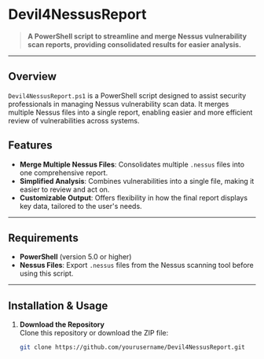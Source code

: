 # Devil4NessusReport

> **A PowerShell script to streamline and merge Nessus vulnerability scan reports, providing consolidated results for easier analysis.**

---

## Overview

`Devil4NessusReport.ps1` is a PowerShell script designed to assist security professionals in managing Nessus vulnerability scan data. It merges multiple Nessus files into a single report, enabling easier and more efficient review of vulnerabilities across systems.

## Features

- **Merge Multiple Nessus Files**: Consolidates multiple `.nessus` files into one comprehensive report.
- **Simplified Analysis**: Combines vulnerabilities into a single file, making it easier to review and act on.
- **Customizable Output**: Offers flexibility in how the final report displays key data, tailored to the user's needs.

---

## Requirements

- **PowerShell** (version 5.0 or higher)
- **Nessus Files**: Export `.nessus` files from the Nessus scanning tool before using this script.

---

## Installation & Usage

1. **Download the Repository**  
   Clone this repository or download the ZIP file:
   ```bash
   git clone https://github.com/yourusername/Devil4NessusReport.git
